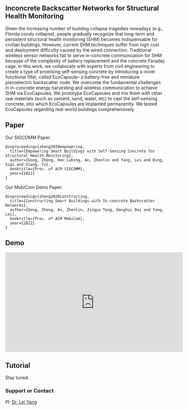 ## Inconcrete Backscatter Networks for Structural Health Monitoring 

Given the increasing number of building collapse tragedies nowadays (e.g., Florida condo collapse), people gradually recognize that long-term and persistent structural health monitoring (SHM) becomes indispensable for civilian buildings. However, current SHM techniques suffer from high cost and deployment difficulty caused by the wired connection. Traditional wireless sensor networks fail to serve in-concrete communication for SHM because of the complexity of battery replacement and the concrete Faraday cage. In this work, we collaborate with experts from civil engineering to create a type of promising self-sensing concrete by introducing a novel functional filler, called EcoCapsule– a battery-free and miniature piezoelectric backscatter node. We overcome the fundamental challenges in in-concrete energy harvesting and wireless communication to achieve SHM via EcoCapsules. We prototype EcoCapsules and mix them with other raw materials (such as cement, sand, water, etc) to cast the self-sensing concrete, into which EcoCapsules are implanted permanently. We tested EcoCapsules regarding real-world buildings comprehensively. 

## Paper

Our SIGCOMM Paper.

    @inproceedings{zheng2020empowering,
      title={Empowering Smart Buildings with Self-Sensing Concrete for Structural Health Monitoring},
      author={Gong, Zheng, Han Lubing, An, Zhenlin and Yang, Lei and Ding, Siqi and Xiang, Yu},
      booktitle={Proc. of ACM SIGCOMM},
      year={2022}
    }

Our MobiCom Demo Paper.

    @inproceedings{zheng2020constructing,
      title={Constructing Smart Buildings with In-concrete Backscatter Networks},
      author={Gong, Zheng, An, Zhenlin, Jingyu Tong, Donghui Dai and Yang, Lei},
      booktitle={Proc. of ACM MobiCom},
      year={2022}
    }
    
## Demo

<iframe width="560" height="315" src="https://www.youtube.com/embed/gLRCQy2Q134" title="YouTube video player" frameborder="0" allow="accelerometer; autoplay; clipboard-write; encrypted-media; gyroscope; picture-in-picture" allowfullscreen></iframe>

## Tutorial

Stay tuned.

### Support or Contact

PI: [Dr. Lei Yang](https://www4.comp.polyu.edu.hk/~csyanglei/#/pages/profile/about)
